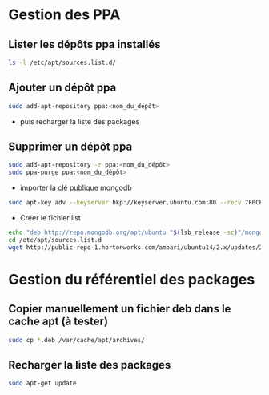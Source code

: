 # Gestion des PPA
## Lister les dépôts ppa installés
```bash
ls -l /etc/apt/sources.list.d/
```
## Ajouter un dépôt ppa
```bash
sudo add-apt-repository ppa:<nom_du_dépôt>
```
- puis recharger la liste des packages

## Supprimer un dépôt ppa
```bash
sudo add-apt-repository -r ppa:<nom_du_dépôt>
sudo ppa-purge ppa:<nom_du_dépôt>
```
- importer la clé publique mongodb
```bash
sudo apt-key adv --keyserver hkp://keyserver.ubuntu.com:80 --recv 7F0CEB10
```
- Créer le fichier list
```bash
echo "deb http://repo.mongodb.org/apt/ubuntu "$(lsb_release -sc)"/mongodb-org/3.0 multiverse" | sudo tee /etc/apt/sources.list.d/mongodb-org-3.0.list
cd /etc/apt/sources.list.d
wget http://public-repo-1.hortonworks.com/ambari/ubuntu14/2.x/updates/2.2.0.0/ambari.list
```

# Gestion du référentiel des packages
## Copier manuellement un fichier deb dans le cache apt (à tester)
```bash
sudo cp *.deb /var/cache/apt/archives/
```
## Recharger la liste des packages
```bash
sudo apt-get update
```
